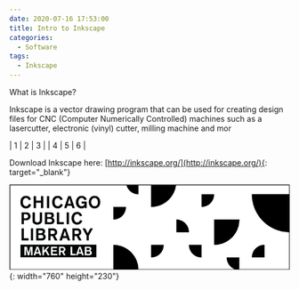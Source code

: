 ```yaml
---
date: 2020-07-16 17:53:00
title: Intro to Inkscape
categories:
  - Software
tags:
  - Inkscape
---
```


What is Inkscape?

Inkscape is a vector drawing program that can be used for creating design files for CNC (Computer Numerically Controlled) machines such as a lasercutter, electronic (vinyl) cutter, milling machine and mor

| 1 | 2 | 3 |
| 4 | 5 | 6 |

Download Inkscape here: [http://inkscape.org/](http://inkscape.org/){: target="_blank"}

![](/uploads/cpl-makerlab-banner-760x230.png){: width="760" height="230"}